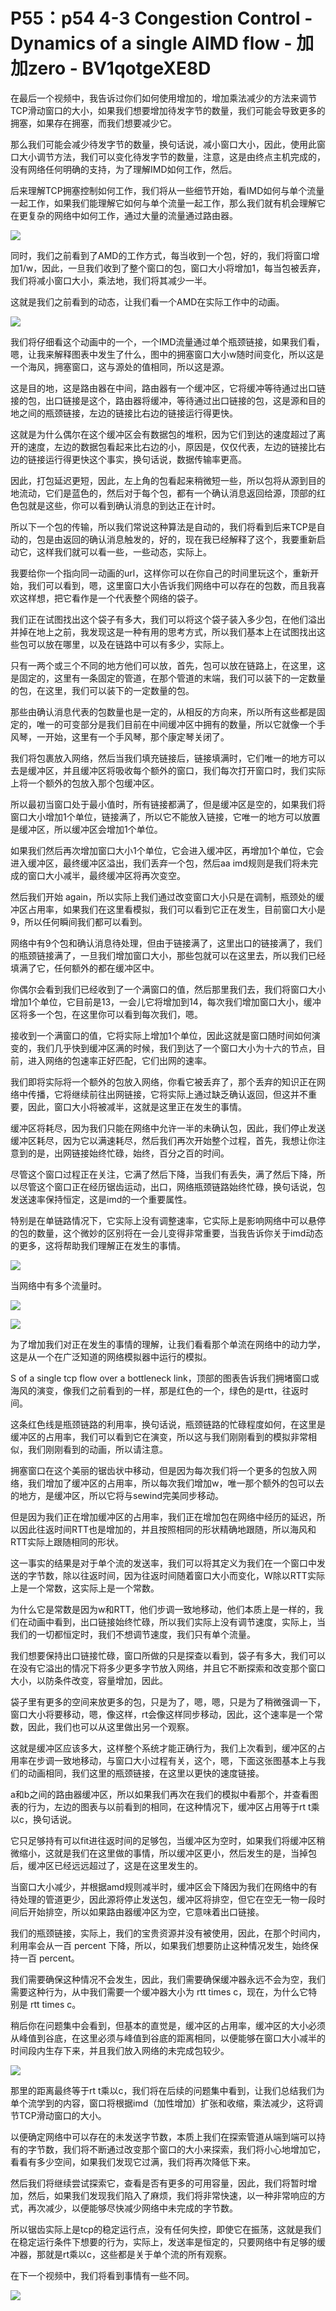 # P55：p54 4-3 Congestion Control - Dynamics of a single AIMD flow - 加加zero - BV1qotgeXE8D

在最后一个视频中，我告诉过你们如何使用增加的，增加乘法减少的方法来调节TCP滑动窗口的大小，如果我们想要增加待发字节的数量，我们可能会导致更多的拥塞，如果存在拥塞，而我们想要减少它。

那么我们可能会减少待发字节的数量，换句话说，减小窗口大小，因此，使用此窗口大小调节方法，我们可以变化待发字节的数量，注意，这是由终点主机完成的，没有网络任何明确的支持，为了理解IMD如何工作，然后。

后来理解TCP拥塞控制如何工作，我们将从一些细节开始，看IMD如何与单个流量一起工作，如果我们能理解它如何与单个流量一起工作，那么我们就有机会理解它在更复杂的网络中如何工作，通过大量的流量通过路由器。



![](img/ede9d721a7f0df8fa8b4647a41006fb5_1.png)

同时，我们之前看到了AMD的工作方式，每当收到一个包，好的，我们将窗口增加1/w，因此，一旦我们收到了整个窗口的包，窗口大小将增加1，每当包被丢弃，我们将减小窗口大小，乘法地，我们将其减少一半。

这就是我们之前看到的动态，让我们看一个AMD在实际工作中的动画。

![](img/ede9d721a7f0df8fa8b4647a41006fb5_3.png)

我们将仔细看这个动画中的一个，一个IMD流量通过单个瓶颈链接，如果我们看，嗯，让我来解释图表中发生了什么，图中的拥塞窗口大小w随时间变化，所以这是一个海风，拥塞窗口，这与源处的值相同，所以这是源。

这是目的地，这是路由器在中间，路由器有一个缓冲区，它将缓冲等待通过出口链接的包，出口链接是这个，路由器将缓冲，等待通过出口链接的包，这是源和目的地之间的瓶颈链接，左边的链接比右边的链接运行得更快。

这就是为什么偶尔在这个缓冲区会有数据包的堆积，因为它们到达的速度超过了离开的速度，左边的数据包看起来比右边的小，原因是，仅仅代表，左边的链接比右边的链接运行得更快这个事实，换句话说，数据传输率更高。

因此，打包延迟更短，因此，左上角的包看起来稍微短一些，所以包将从源到目的地流动，它们是蓝色的，然后对于每个包，都有一个确认消息返回给源，顶部的红色包就是这些，你可以看到确认消息的到达正在计时。

所以下一个包的传输，所以我们常说这种算法是自动的，我们将看到后来TCP是自动的，包是由返回的确认消息触发的，好的，现在我已经解释了这个，我要重新启动它，这样我们就可以看一些，一些动态，实际上。

我要给你一个指向同一动画的url，这样你可以在你自己的时间里玩这个，重新开始，我们可以看到，嗯，这里窗口大小告诉我们网络中可以存在的包数，而且我喜欢这样想，把它看作是一个代表整个网络的袋子。

我们正在试图找出这个袋子有多大，我们可以将这个袋子装入多少包，在他们溢出并掉在地上之前，我发现这是一种有用的思考方式，所以我们基本上在试图找出这些包可以放在哪里，以及在链路中可以有多少，实际上。

只有一两个或三个不同的地方他们可以放，首先，包可以放在链路上，在这里，这是固定的，这里有一条固定的管道，在那个管道的末端，我们可以装下的一定数量的包，在这里，我们可以装下的一定数量的包。

那些由确认消息代表的包数量也是一定的，从相反的方向来，所以所有这些都是固定的，唯一的可变部分是我们目前在中间缓冲区中拥有的数量，所以它就像一个手风琴，一开始，这里有一个手风琴，那个康定琴关闭了。

我们将包裹放入网络，然后当我们填充链接后，链接填满时，它们唯一的地方可以去是缓冲区，并且缓冲区将吸收每个额外的窗口，我们每次打开窗口时，我们实际上将一个额外的包放入那个包缓冲区。

所以最初当窗口处于最小值时，所有链接都满了，但是缓冲区是空的，如果我们将窗口大小增加1个单位，链接满了，所以它不能放入链接，它唯一的地方可以放置是缓冲区，所以缓冲区会增加1个单位。

如果我们然后再次增加窗口大小1个单位，它会进入缓冲区，再增加1个单位，它会进入缓冲区，最终缓冲区溢出，我们丢弃一个包，然后aa imd规则是我们将未完成的窗口大小减半，最终缓冲区将再次变空。

然后我们开始 again，所以实际上我们通过改变窗口大小只是在调制，瓶颈处的缓冲区占用率，如果我们在这里看模拟，我们可以看到它正在发生，目前窗口大小是9，所以任何瞬间我们都可以看到。

网络中有9个包和确认消息待处理，但由于链接满了，这里出口的链接满了，我们的瓶颈链接满了，一旦我们增加窗口大小，那些包就可以在这里去，所以我们已经填满了它，任何额外的都在缓冲区中。

你偶尔会看到我们已经收到了一个满窗口的值，然后那里我们去，我们将窗口大小增加1个单位，它目前是13，一会儿它将增加到14，每次我们增加窗口大小，缓冲区将多一个包，在这里你可以看到每次我们，嗯。

接收到一个满窗口的值，它将实际上增加1个单位，因此这就是窗口随时间如何演变的，我们几乎快到缓冲区满的时候，我们到达了一个窗口大小为十六的节点，目前，进入网络的包速率正好匹配，它们出网的速率。

我们即将实际将一个额外的包放入网络，你看它被丢弃了，那个丢弃的知识正在网络中传播，它将继续前往出网链接，它将实际上通过缺乏确认返回，但这并不重要，因此，窗口大小将被减半，这就是这里正在发生的事情。

缓冲区将耗尽，因为我们只能在网络中允许一半的未确认包，因此，我们停止发送缓冲区耗尽，因为它以满速耗尽，然后我们再次开始整个过程，首先，我想让你注意到的是，出网链接始终忙碌，始终，百分之百的时间。

尽管这个窗口过程正在关注，它满了然后下降，当我们有丢失，满了然后下降，所以尽管这个窗口正在经历锯齿运动，出口，网络瓶颈链路始终忙碌，换句话说，包发送速率保持恒定，这是imd的一个重要属性。

特别是在单链路情况下，它实际上没有调整速率，它实际上是影响网络中可以悬停的包的数量，这个微妙的区别将在一会儿变得非常重要，当我告诉你关于imd动态的更多，这将帮助我们理解正在发生的事情。



![](img/ede9d721a7f0df8fa8b4647a41006fb5_5.png)

当网络中有多个流量时。

![](img/ede9d721a7f0df8fa8b4647a41006fb5_7.png)

![](img/ede9d721a7f0df8fa8b4647a41006fb5_8.png)

为了增加我们对正在发生的事情的理解，让我们看看那个单流在网络中的动力学，这是从一个在广泛知道的网络模拟器中运行的模拟。

S of a single tcp flow over a bottleneck link，顶部的图表告诉我们拥堵窗口或海风的演变，像我们之前看到的一样，那是红色的一个，绿色的是rtt，往返时间。

这条红色线是瓶颈链路的利用率，换句话说，瓶颈链路的忙碌程度如何，在这里是缓冲区的占用率，我们可以看到它在演变，所以这与我们刚刚看到的模拟非常相似，我们刚刚看到的动画，所以请注意。

拥塞窗口在这个美丽的锯齿状中移动，但是因为每次我们将一个更多的包放入网络，我们增加了缓冲区的占用率，所以每次我们增加w，唯一那个额外的包可以去的地方，是缓冲区，所以它将与sewind完美同步移动。

但是因为我们正在增加缓冲区的占用率，我们正在增加包在网络中经历的延迟，所以因此往返时间RTT也是增加的，并且按照相同的形状精确地跟随，所以海风和RTT实际上跟随相同的形状。

这一事实的结果是对于单个流的发送率，我们可以将其定义为我们在一个窗口中发送的字节数，除以往返时间，因为往返时间随着窗口大小而变化，W除以RTT实际上是一个常数，这实际上是一个常数。

为什么它是常数是因为w和RTT，他们步调一致地移动，他们本质上是一样的，我们在动画中看到，出口链接始终忙碌，所以我们实际上没有调节速度，实际上，当我们的一切都恒定时，我们不想调节速度，我们只有单个流量。

我们想要保持出口链接忙碌，窗口所做的只是探查以看到，袋子有多大，我们可以在没有它溢出的情况下将多少更多字节放入网络，并且它不断探索和改变那个窗口大小，以防条件改变，容量增加，因此。

袋子里有更多的空间来放更多的包，只是为了，嗯，嗯，只是为了稍微强调一下，窗口大小将要移动，嗯，像这样，rt会像这样同步移动，因此，这个速率是一个常数，因此，我们也可以从这里做出另一个观察。

这就是缓冲区应该多大，这样整个系统才能正确行为，我们上次看到，缓冲区的占用率在步调一致地移动，与窗口大小过程有关，这个，嗯，下面这张图基本上与我们的动画相同，我们这里的瓶颈链接，在这里以更快的速度链接。

a和b之间的路由器缓冲区，所以如果我们再次在我们的模拟中看那个，并查看图表的行为，左边的图表与以前看到的相同，在这种情况下，缓冲区占用等于rt t乘以c，换句话说。

它只足够持有可以fit进往返时间的足够包，当缓冲区为空时，如果我们将缓冲区稍微缩小，这就是我们在这里做的事情，所以缓冲区更小，然后发生的是，当掉包后，缓冲区已经远远超过了，这是在这里发生的。

当窗口大小减少，并根据amd规则减半时，缓冲区会下降因为我们在网络中的有待处理的管道更少，因此源将停止发送包，缓冲区将排空，但它在空无一物一段时间后开始排空，所以如果路由器缓冲区为空，它意味着出口链接。

我们的瓶颈链接，实际上，我们的宝贵资源并没有被使用，因此，在那个时间内，利用率会从一百 percent 下降，所以，如果我们想要防止这种情况发生，始终保持一百 percent。

我们需要确保这种情况不会发生，因此，我们需要确保缓冲器永远不会为空，我们需要这种行为，从中我们需要一个缓冲器大小为 rtt times c，现在，为什么它特别是 rtt times c。

稍后你在问题集中会看到，但基本的直觉是，缓冲区的占用率，缓冲区的大小必须从峰值到谷底，在这里必须与峰值到谷底的距离相同，以便能够在窗口大小减半的时间段内生存下来，并且我们放入网络的未完成包较少。



![](img/ede9d721a7f0df8fa8b4647a41006fb5_10.png)

那里的距离最终等于rt t乘以c，我们将在后续的问题集中看到，让我们总结我们为单个流学到的内容，窗口将根据imd（加性增加）扩张和收缩，乘法减少，这将调节TCP滑动窗口的大小。

以便确定网络中可以存在的未发送字节数，本质上我们在探索管道从端到端可以持有的字节数，我们将不断通过改变那个窗口的大小来探索，我们将小心地增加它，看看有多少空间，如果我们发现它过满，我们将再次降低下来。

然后我们将继续尝试探索它，查看是否有更多的可用容量，因此，我们将暂时增加，然后，如果我们发现我们陷入了麻烦，我们将非常快速，以一种非常响应的方式，再次减少，以便能够尽快减少网络中未完成的字节数。

所以锯齿实际上是tcp的稳定运行点，没有任何失控，即使它在振荡，这就是我们在稳定运行条件下想要的行为，实际上，发送率是恒定的，只要网络中有足够的缓冲器，那就是rt乘以c，这些都是关于单个流的所有观察。

在下一个视频中，我们将看到事情有一些不同。

![](img/ede9d721a7f0df8fa8b4647a41006fb5_12.png)